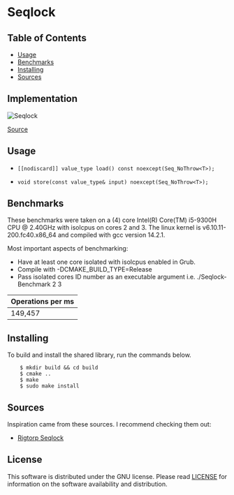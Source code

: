 # Seqlock

## Table of Contents

- [Usage](#Usage)
- [Benchmarks](#Benchmarks)
- [Installing](#Installing)
- [Sources](#Sources)

## Implementation

<img src="https://raw.githubusercontent.com/drogalis/Seqlock/main/assets/seqlock1.jpg" alt="Seqlock" style="..spadding-top: 10px;">

[Source](http://blog.kongfy.com/2017/04/%E5%B9%B6%E5%8F%91%E7%BC%96%E7%A8%8B%E7%89%9B%E5%88%80%E5%B0%8F%E8%AF%95%EF%BC%9Aseqlock/)

## Usage

- `[[nodiscard]] value_type load() const noexcept(Seq_NoThrow<T>);`

- `void store(const value_type& input) noexcept(Seq_NoThrow<T>);`

## Benchmarks

These benchmarks were taken on a (4) core Intel(R) Core(TM) i5-9300H CPU @ 2.40GHz with isolcpus on cores 2 and 3.
The linux kernel is v6.10.11-200.fc40.x86_64 and compiled with gcc version 14.2.1.

Most important aspects of benchmarking:

- Have at least one core isolated with isolcpus enabled in Grub.
- Compile with -DCMAKE_BUILD_TYPE=Release
- Pass isolated cores ID number as an executable argument i.e. ./Seqlock-Benchmark 2 3

| Operations per ms |
| ----------------- |
| 149,457           |

## Installing

To build and install the shared library, run the commands below.

```
    $ mkdir build && cd build
    $ cmake ..
    $ make
    $ sudo make install
```

## Sources

Inspiration came from these sources. I recommend checking them out:

- [Rigtorp Seqlock](https://github.com/rigtorp/Seqlock)

## License

This software is distributed under the GNU license. Please read [LICENSE](https://github.com/drogalis/Seqlock/blob/main/LICENSE) for information on the software availability and distribution.
